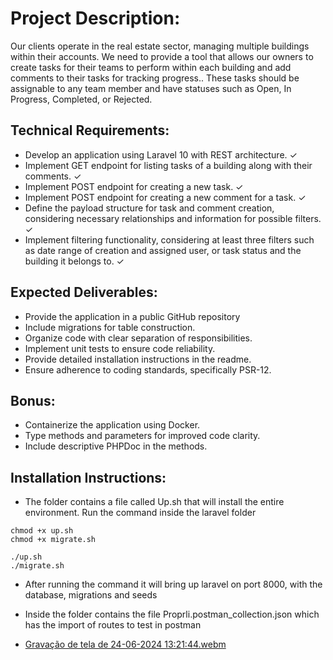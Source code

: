 # Project Description: 


Our clients operate in the real estate sector, managing multiple buildings within their accounts. We need to provide a tool that allows our owners to create tasks for their teams to perform within each building and add comments to their tasks for tracking progress.. These tasks should be assignable to any team member and have statuses such as Open, In Progress, Completed, or Rejected. 


## Technical Requirements: 


- Develop an application using Laravel 10 with REST architecture. ✓
- Implement GET endpoint for listing tasks of a building along with their comments. ✓
- Implement POST endpoint for creating a new task. ✓
- Implement POST endpoint for creating a new comment for a task. ✓
- Define the payload structure for task and comment creation, considering necessary relationships and information for possible filters. ✓
- Implement filtering functionality, considering at least three filters such as date range of creation and assigned user, or task status and the building it belongs to. ✓


## Expected Deliverables: 


- Provide the application in a public GitHub repository 
- Include migrations for table construction. 
- Organize code with clear separation of responsibilities. 
- Implement unit tests to ensure code reliability. 
- Provide detailed installation instructions in the readme. 
- Ensure adherence to coding standards, specifically PSR-12.

 

## Bonus: 


- Containerize the application using Docker. 
- Type methods and parameters for improved code clarity. 
- Include descriptive PHPDoc in the methods.



## Installation Instructions:


- The folder contains a file called Up.sh that will install the entire environment. Run the command inside the laravel folder
```
chmod +x up.sh
chmod +x migrate.sh

./up.sh
./migrate.sh
```
- After running the command it will bring up laravel on port 8000, with the database, migrations and seeds

- Inside the folder contains the file Proprli.postman_collection.json which has the import of routes to test in postman
- [Gravação de tela de 24-06-2024 13:21:44.webm](https://github.com/MatteoCarminato/proprli-test/assets/23380739/0cb72b9f-897b-49a9-921f-ec1999f51453)
